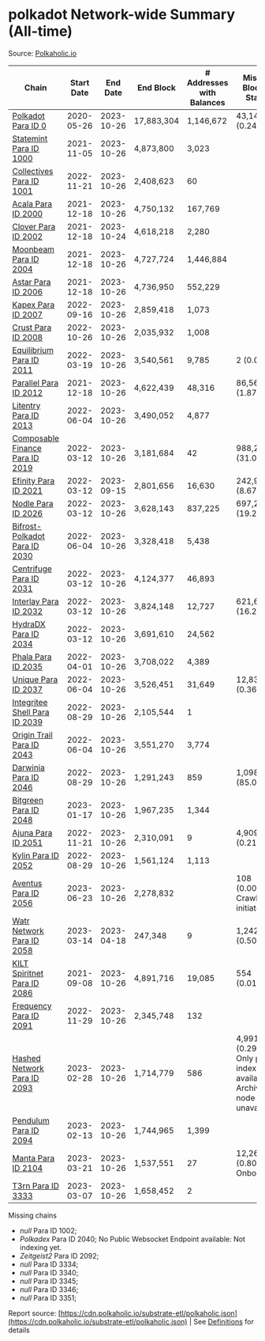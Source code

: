 # polkadot Network-wide Summary (All-time)

Source: [Polkaholic.io](https://polkaholic.io)


| Chain            | Start Date | End Date | End Block | # Addresses with Balances | Missing Blocks / Status |
| ---------------- | ---------- | ---------| --------- | ------------------------- | ----------------------- |
| [Polkadot Para ID 0](/polkadot/0-polkadot) | 2020-05-26 | 2023-10-26 | 17,883,304 |  1,146,672 | 43,144 (0.24%)  |
| [Statemint Para ID 1000](/polkadot/1000-statemint) | 2021-11-05 | 2023-10-26 | 4,873,800 |  3,023 |    |
| [Collectives Para ID 1001](/polkadot/1001-collectives) | 2022-11-21 | 2023-10-26 | 2,408,623 |  60 |    |
| [Acala Para ID 2000](/polkadot/2000-acala) | 2021-12-18 | 2023-10-26 | 4,750,132 |  167,769 |    |
| [Clover Para ID 2002](/polkadot/2002-clover) | 2021-12-18 | 2023-10-24 | 4,618,218 |  2,280 |    |
| [Moonbeam Para ID 2004](/polkadot/2004-moonbeam) | 2021-12-18 | 2023-10-26 | 4,727,724 |  1,446,884 |    |
| [Astar Para ID 2006](/polkadot/2006-astar) | 2021-12-18 | 2023-10-26 | 4,736,950 |  552,229 |    |
| [Kapex Para ID 2007](/polkadot/2007-kapex) | 2022-09-16 | 2023-10-26 | 2,859,418 |  1,073 |    |
| [Crust Para ID 2008](/polkadot/2008-crust) | 2022-10-26 | 2023-10-26 | 2,035,932 |  1,008 |    |
| [Equilibrium Para ID 2011](/polkadot/2011-equilibrium) | 2022-03-19 | 2023-10-26 | 3,540,561 |  9,785 | 2 (0.00%)  |
| [Parallel Para ID 2012](/polkadot/2012-parallel) | 2021-12-18 | 2023-10-26 | 4,622,439 |  48,316 | 86,561 (1.87%)  |
| [Litentry Para ID 2013](/polkadot/2013-litentry) | 2022-06-04 | 2023-10-26 | 3,490,052 |  4,877 |    |
| [Composable Finance Para ID 2019](/polkadot/2019-composable) | 2022-03-12 | 2023-10-26 | 3,181,684 |  42 | 988,228 (31.06%)  |
| [Efinity Para ID 2021](/polkadot/2021-efinity) | 2022-03-12 | 2023-09-15 | 2,801,656 |  16,630 | 242,949 (8.67%)  |
| [Nodle Para ID 2026](/polkadot/2026-nodle) | 2022-03-12 | 2023-10-26 | 3,628,143 |  837,225 | 697,249 (19.22%)  |
| [Bifrost-Polkadot Para ID 2030](/polkadot/2030-bifrost-dot) | 2022-06-04 | 2023-10-26 | 3,328,418 |  5,438 |    |
| [Centrifuge Para ID 2031](/polkadot/2031-centrifuge) | 2022-03-12 | 2023-10-26 | 4,124,377 |  46,893 |    |
| [Interlay Para ID 2032](/polkadot/2032-interlay) | 2022-03-12 | 2023-10-26 | 3,824,148 |  12,727 | 621,626 (16.26%)  |
| [HydraDX Para ID 2034](/polkadot/2034-hydradx) | 2022-03-12 | 2023-10-26 | 3,691,610 |  24,562 |    |
| [Phala Para ID 2035](/polkadot/2035-phala) | 2022-04-01 | 2023-10-26 | 3,708,022 |  4,389 |    |
| [Unique Para ID 2037](/polkadot/2037-unique) | 2022-06-04 | 2023-10-26 | 3,526,451 |  31,649 | 12,839 (0.36%)  |
| [Integritee Shell Para ID 2039](/polkadot/2039-integritee-shell) | 2022-08-29 | 2023-10-26 | 2,105,544 |  1 |    |
| [Origin Trail Para ID 2043](/polkadot/2043-origintrail) | 2022-06-04 | 2023-10-26 | 3,551,270 |  3,774 |    |
| [Darwinia Para ID 2046](/polkadot/2046-darwinia) | 2022-08-29 | 2023-10-26 | 1,291,243 |  859 | 1,098,047 (85.04%)  |
| [Bitgreen Para ID 2048](/polkadot/2048-bitgreen) | 2023-01-17 | 2023-10-26 | 1,967,235 |  1,344 |    |
| [Ajuna Para ID 2051](/polkadot/2051-ajuna) | 2022-11-21 | 2023-10-26 | 2,310,091 |  9 | 4,909 (0.21%)  |
| [Kylin Para ID 2052](/polkadot/2052-kylin) | 2022-08-29 | 2023-10-26 | 1,561,124 |  1,113 |    |
| [Aventus Para ID 2056](/polkadot/2056-aventus) | 2023-06-23 | 2023-10-26 | 2,278,832 |   | 108 (0.00%) Crawling initiated |
| [Watr Network Para ID 2058](/polkadot/2058-watr) | 2023-03-14 | 2023-04-18 | 247,348 |  9 | 1,242 (0.50%)  |
| [KILT Spiritnet Para ID 2086](/polkadot/2086-kilt) | 2021-09-08 | 2023-10-26 | 4,891,716 |  19,085 | 554 (0.01%)  |
| [Frequency Para ID 2091](/polkadot/2091-frequency) | 2022-11-29 | 2023-10-26 | 2,345,748 |  132 |    |
| [Hashed Network Para ID 2093](/polkadot/2093-hashed) | 2023-02-28 | 2023-10-26 | 1,714,779 |  586 | 4,991 (0.29%) Only partial index available: Archive node unavailable |
| [Pendulum Para ID 2094](/polkadot/2094-pendulum) | 2023-02-13 | 2023-10-26 | 1,744,965 |  1,399 |    |
| [Manta Para ID 2104](/polkadot/2104-manta) | 2023-03-21 | 2023-10-26 | 1,537,551 |  27 | 12,262 (0.80%) Onboarding |
| [T3rn Para ID 3333](/polkadot/3333-t3rn) | 2023-03-07 | 2023-10-26 | 1,658,452 |  2 |    |

Missing chains


* *null* Para ID 1002; 
* *Polkadex* Para ID 2040; No Public Websocket Endpoint available: Not indexing yet.
* *Zeitgeist2* Para ID 2092; 
* *null* Para ID 3334; 
* *null* Para ID 3340; 
* *null* Para ID 3345; 
* *null* Para ID 3346; 
* *null* Para ID 3351; 

Report source: [https://cdn.polkaholic.io/substrate-etl/polkaholic.json](https://cdn.polkaholic.io/substrate-etl/polkaholic.json) | See [Definitions](/DEFINITIONS.md) for details

